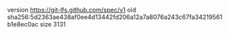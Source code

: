 version https://git-lfs.github.com/spec/v1
oid sha256:5d2363ae438af0ee4d13442fd206a12a7a8076a243c67fa34219561b1e8ec0ac
size 3131
